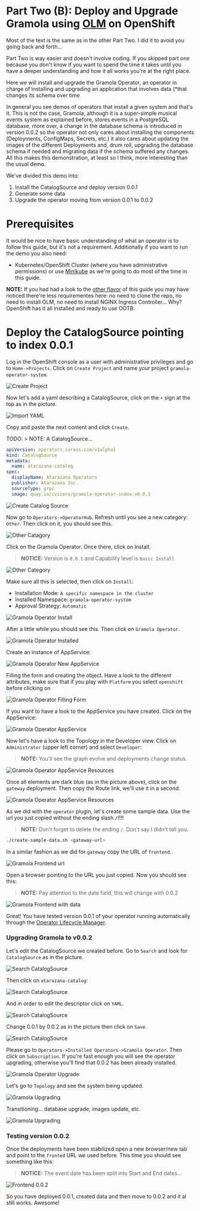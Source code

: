 # Part Two (B): Deploy and Upgrade Gramola using [OLM](https://github.com/operator-framework/operator-lifecycle-manager) on OpenShift

Most of the text is the same as in the other Part Two. I did it to avoid you going back and forth...

Part Two is way easier and doesn't involve coding. If you skipped part one because you don't know if you want to spend the time it takes until you have a deeper understanding and how it all works you're at the right place.

Here we will install and upgrade the Gramola Operator, an operator in charge of installing and upgrading an application that involves data (*that changes its schema over time

In general you see demos of operators that install a given system and that's it. This is not the case, Gramola, although it is a super-simple musical events system as explained before, stores events in a PostgreSQL database, more over, a change in the database schema is introduced in version 0.0.2 so the operator not only cares about installing the components (Deployments, ConfigMaps, Secrets, etc.) it also cares about updating the images of the different Deployments and, drum roll, upgrading the database schema if needed and migrating data if the schema suffered any changes. All this makes this demonstration, at least so I think, more interesting than the usual demo.

We've divided this demo into:

1. Install the CatalogSource and deploy version 0.0.1
2. Generate some data
3. Upgrade the operator moving from version 0.0.1 to 0.0.2

# Prerequisites

It would be nice to have basic understanding of what an operator is to follow this guide, but it's not a requirement. Additionally if you want to run the demo you also need:

* Kubernetes/OpenShift Cluster (where you have administrative permissions) or use [Minikube](https://minikube.sigs.k8s.io/docs/start/) as we're going to do most of the time in this guide.

**NOTE:** If you had had a look to the [other flavor](./part-2-1.md) of this guide you may have noticed there're less requirementes here: no need to clone the repo, no need to install OLM, no need to install NGINX Ingress Controller... Why? OpenShift has it all installed and ready to use OOTB.

# Deploy the CatalogSource pointing to index 0.0.1

Log in the OpenShift console as a user with administrative privileges and go to `Home->Projects`. Click on `Create Project` and name your project `gramola-operator-system`.

![Create Project](./images/openshift-create-project.png)

Now let's add a yaml describing a CatalogSource, click on the `+` sign at the top as in the picture.

![Import YAML](./images/openshift-import-yaml.png)

Copy and paste the next content and click `Create`.

TODO: > NOTE: A CatalogSource... 

```yaml
apiVersion: operators.coreos.com/v1alpha1
kind: CatalogSource
metadata:
  name: atarazana-catalog
spec:
  displayName: Atarazana Operators
  publisher: Atarazana Inc.
  sourceType: grpc
  image: quay.io/cvicens/gramola-operator-index:v0.0.1
```

![Create Catalog Source](./images/openshift-create-catalog-source.png)

Now go to `Operators->OperatorHub`. Refresh until you see a new category: `Other`. Then click on it, you should see this.

![Other Catagory](./images/openshift-other-category.png)


Click on the Gramola Operator. Once there, click on Install.

> **NOTICE:** Version is `0.0.1` and Capability level is `Basic Install`

![Other Category](./images/openshift-gramola-operator.png)

Make sure all this is selected, then click on `Install`:

* Installation Mode: `A specific namespace in the cluster`
* Installed Namespace: `gramola-operator-system`
* Approval Strategy: `Automatic`

![Gramola Operator Install](./images/openshift-gramola-install.png)

After a little while you should see this. Then click on `Gramola Operator`.

![Gramola Operator Installed](./images/openshift-gramola-installed.png)

Create an instance of AppService:

![Gramola Operator New AppService](./images/openshift-gramola-new-appservice.png)

Filling the form and creating the object. Have a look to the different attributes, make sure that if you play with `Platform` you select `openshift` before clicking on 

![Gramola Operator Filling Form](./images/openshift-gramola-filling-form.png)

If you want to have a look to the AppService you have created. Click on the AppService:

![Gramola Operator AppService](./images/openshift-appservice.png)

Now let's have a look to the Topology in the Developer view. Click on `Administrator` (upper left corner) and select `Developer`:

> **NOTE:** You'll see the graph evolve and deployments change status.

![Gramola Operator AppService Resources](./images/opemshift-developer-1.png)

Once all elements are dark blue (as in the picture above), click on the `gateway` deployment. Then copy the Route link, we'll use it in a second.

![Gramola Operator AppService Resources](./images/openshift-gateway-route.png)

As we did with the `operator` plugin, let's create some sample data. Use the url you just copied without the ending slash `/`!!!!

> **NOTE:** Don't forget to delete the ending `/`. Don't say I didn't tell you.

```sh
./create-sample-data.sh <gateway-url>
```

In a similar fashion as we did for `gateway` copy the URL of `frontend`.

![Gramola Frontend url](./images/openshift-frontend-route.png)

Open a browser pointing to the URL you just copied. Now you should see this:

> **NOTE:** Pay attention to the date field, this will change with 0.0.2

![Gramola Frontend with data](./images/frontend-2.png)

Great! You have tested version 0.0.1 of your operator running automatically through the [Operator Lifecycle Manager](https://github.com/operator-framework/operator-lifecycle-manager).

### Upgrading Gramola to v0.0.2

Let's edit the CatalogSource we created before. Go to `Search` and look for `CatalogSource` as in the picture.

![Search CatalogSource](./images/openshift-edit-catalogsource-1a.png)

Then click on `atarazana-catalog`:

![Search CatalogSource](./images/openshift-edit-catalogsource-1b.png)

And in order to edit the descriptor click on `YAML`.

![Search CatalogSource](./images/openshift-edit-catalogsource-1c.png)

Change 0.0.1 by 0.0.2 as in the picture then click on `Save`. 

![Search CatalogSource](./images/openshift-edit-catalogsource-2.png)

Please go to `Operators->Installed Operators->Gramola Operator`. Then click on `Subscription`. If you're fast enough you will see the operator upgrading, otherwise you'll find that 0.0.2 has been already installed.

![Gramola Operator Upgrade](./images/openshift-gramola-automatic-upgrade.png)

Let's go to `Topology` and see the system being updated.

![Gramola Upgrading](./images/openshift-topology-transition-1.png)

Transitioning... database upgrade, images update, etc.

![Gramola Upgrading](./images/openshift-topology-transition-2.png)

### Testing version 0.0.2

Once the deployments have been stabilized open a new browser/new tab and point to the `fronted` URL we used before. This time you should see something like this:

> **NOTICE:** The event date has been split into Start and End dates...

![Frontend 0.0.2](./images/frontend-3.png)

So you have deployed 0.0.1, created data and then move to 0.0.2 and it al still works. Awesome!

